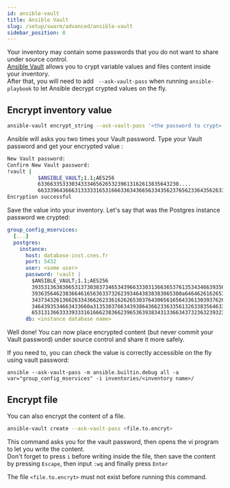 ```yaml
---
id: ansible-vault
title: Ansible Vault
slug: /setup/swarm/advanced/ansible-vault
sidebar_position: 8
---
```


Your inventory may contain some passwords that you do not want to share under source control.  
[Ansible Vault](https://docs.ansible.com/ansible/latest/user_guide/vault.html) allows you to crypt variable values and
files content inside your inventory.  
After that, you will need to add ` --ask-vault-pass` when running `ansible-playbook` to let Ansible decrypt crypted
values on the fly.

## Encrypt inventory value

```bash
ansible-vault encrypt_string --ask-vault-pass '<the password to crypt>'
```

Ansible will asks you two times your Vault password. Type your Vault password and get your encrypted value :

```bash
New Vault password: 
Confirm New Vault password:
!vault |
          $ANSIBLE_VAULT;1.1;AES256
          6336633533303433346562653239613162613835643230....
          66333964366631333331653166633634366563343562376562336435626330303663
Encryption successful
```

Save the value into your inventory. Let's say that was the Postgres instance password we crypted:

```yaml
group_config_mservices:
  [...]
  postgres:
    instance:
      host: database-inst.cnes.fr
      port: 5432
      user: <some user>
      password: !vault |
        $ANSIBLE_VAULT;1.1;AES256
        39353136383065313730383734653439663330313663653761353434663935653033373833333830
        3936356462383664616563633732623934643838383065300a646462616265316232623336376336
        34373432613662633436626233616262653037643065616564336130393762653037343032396532
        3464393534663433660a313530376634393864366233633561326338356463366532396566636361
        65313136633339333161666238366239653639383431336634373236323932313036
      db: <instance database name>
```

Well done! You can now place encrypted content (but never commit your Vault password) under source control and share it
more safely.

If you need to, you can check the value is correctly accessible on the fly using vault password:

```
ansible --ask-vault-pass -m ansible.builtin.debug all -a var="group_config_mservices" -i inventories/<inventory name>/
```

## Encrypt file

You can also encrypt the content of a file.

```bash
ansible-vault create --ask-vault-pass <file.to.encryt>
```

This command asks you for the vault password, then opens the vi program to let you write the content.  
Don't forget to press `i` before writing inside the file, then save the content by pressing `Escape`, then input `:wq`
and finally press `Enter`

The file `<file.to.encryt>` must not exist before running this command.
